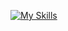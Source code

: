 
[![My Skills](https://skillicons.dev/icons?i=java,kotlin,go,git,github,md,linux,docker,idea,electron,py,bash,redis,mongodb,mysql,postgresql,nestjs,nuxtjs,vue,react,vscode,ts,js,html,css,wasm)](https://skillicons.dev)
